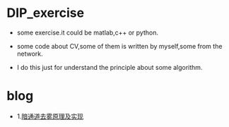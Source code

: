# DIP_exercise

* some exercise.it could be matlab,c++ or python.

* some code about CV,some of them is written by myself,some from the network.

* I do this just for understand the principle about some algorithm.


# blog

* 1.[暗通道去雾原理及实现](https://github.com/zhxing001/DIP_exercise/blob/master/blog/%E6%9A%97%E9%80%9A%E9%81%93%E5%8E%BB%E9%9B%BE.md)
